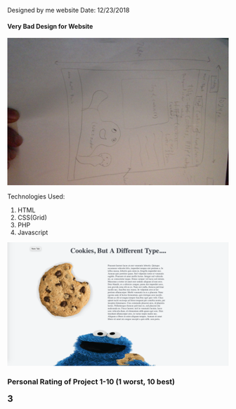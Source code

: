 Designed by me website
Date: 12/23/2018

<h4>Very Bad Design for Website</h4>
<img src="cookiedesign.jpg">

Technologies Used:

1. HTML
2. CSS(Grid)
3. PHP
4. Javascript

<img src="websitescreenshot.png">

<h3>Personal Rating of Project 1-10 (1 worst, 10 best)</h3>

<b style="font-size: 20px;">3</b>
